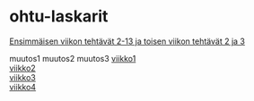 # ohtu-laskarit

[Ensimmäisen viikon tehtävät 2-13 ja toisen viikon tehtävät 2 ja 3](https://github.com/elmanevala/ohtu-2020-viikko1)

muutos1
muutos2
muutos3
[viikko1](https://github.com/elmanevala/ohtu-laskarit/tree/main/viikko1)  
[viikko2](https://github.com/elmanevala/ohtu-laskarit/tree/main/viikko2)  
[viikko3](https://github.com/elmanevala/ohtu-laskarit/tree/main/viikko3)  
[viikko4](https://github.com/elmanevala/ohtu-laskarit/tree/main/viikko4)
